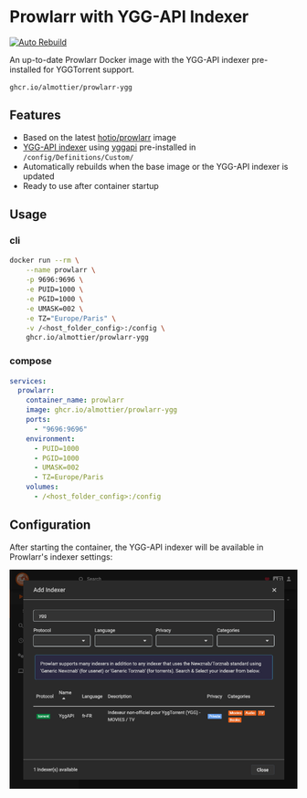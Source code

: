 # Prowlarr with YGG-API Indexer

[![Auto Rebuild](https://github.com/almottier/prowlarr-ygg/actions/workflows/auto-rebuild.yml/badge.svg)](https://github.com/almottier/prowlarr-ygg/actions/workflows/auto-rebuild.yml)

An up-to-date Prowlarr Docker image with the YGG-API indexer pre-installed for YGGTorrent support.

```text
ghcr.io/almottier/prowlarr-ygg
```

## Features

- Based on the latest [hotio/prowlarr](https://hotio.dev/containers/prowlarr/) image
- [YGG-API indexer](https://gist.github.com/Clemv95/8bfded23ef23ec78f6678896f42a2b60) using [yggapi](https://yggapi.eu/) pre-installed in `/config/Definitions/Custom/`
- Automatically rebuilds when the base image or the YGG-API indexer is updated
- Ready to use after container startup

## Usage

### cli

```bash
docker run --rm \
    --name prowlarr \
    -p 9696:9696 \
    -e PUID=1000 \
    -e PGID=1000 \
    -e UMASK=002 \
    -e TZ="Europe/Paris" \
    -v /<host_folder_config>:/config \
    ghcr.io/almottier/prowlarr-ygg
```

### compose

```yaml
services:
  prowlarr:
    container_name: prowlarr
    image: ghcr.io/almottier/prowlarr-ygg
    ports:
      - "9696:9696"
    environment:
      - PUID=1000
      - PGID=1000
      - UMASK=002
      - TZ=Europe/Paris
    volumes:
      - /<host_folder_config>:/config
```

## Configuration

After starting the container, the YGG-API indexer will be available in Prowlarr's indexer settings:

![](./Screenshot.png)
